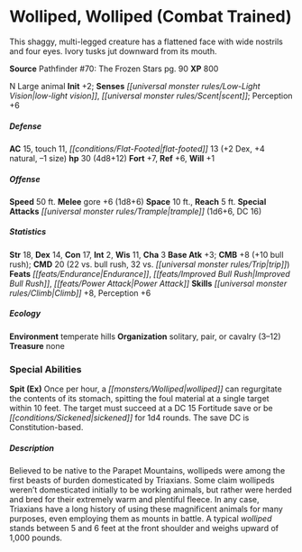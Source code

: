 ﻿---
cssclass: [monsters]
title1: Wolliped, Wolliped (Combat Trained)
desc_short: 'This shaggy, multi-legged creature has a flattened face with wide nostrils
  and four eyes. Ivory tusks jut downward from its mouth. '
title2: Wolliped (Combat Trained)
CR: 3
sources:
- name: 'Pathfinder #70: The Frozen Stars'
  page: 90
  link: http://paizo.com/products/btpy8yv3?Pathfinder-Adventure-Path-70-The-Frozen-Stars
XP: 800
alignment: N
size: Large
type: animal
initiative:
  bonus: 2
senses:
  low-light vision: true
  scent: true
AC:
  AC: 15
  touch: 11
  flat_footed: 13
  components:
    dex: 2
    natural: 4
    size: -1
HP:
  HP: 30
  long: 4d8+12
saves:
  fort: 7
  ref: 6
  will: 1
speeds:
  base: 50
attacks:
  melee:
  - - text: gore +6 (1d8+6)
      entries:
      - - damage: 1d8+6
      attack: gore
      bonus:
      - 6
  special:
  - trample (1d6+6, DC 16)
space: 10
reach: 5
ability_scores:
  STR: 18
  DEX: 14
  CON: 17
  INT: 2
  WIS: 11
  CHA: 3
BAB: 3
CMB: 8
CMB_other: +10 bull rush
CMD: 20
CMD_other: 22 vs. bull rush, 32 vs. trip
feats:
- is_bonus: true
  name: Endurance
- name: Improved Bull Rush
- name: Power Attack
skills:
  Climb: 8
  Perception: 6
ecology:
  environment: temperate hills
  organization: solitary, pair, or cavalry (3-12)
  treasure_type: none
special_abilities:
  Spit (Ex): Once per hour, a wolliped can regurgitate the contents of its stomach,
    spitting the foul material at a single target within 10 feet. The target must
    succeed at a DC 15 Fortitude save or be sickened for 1d4 rounds. The save DC is
    Constitution-based.
desc_long: Believed to be native to the Parapet Mountains, wollipeds were among the
  first beasts of burden domesticated by Triaxians. Some claim wollipeds weren't domesticated
  initially to be working animals, but rather were herded and bred for their extremely
  warm and plentiful fleece. In any case, Triaxians have a long history of using these
  magnificent animals for many purposes, even employing them as mounts in battle.
  A typical wolliped stands between 5 and 6 feet at the front shoulder and weighs
  upward of 1,000 pounds.

---

# Wolliped, Wolliped (Combat Trained)
This shaggy, multi-legged creature has a flattened face with wide nostrils and four eyes. Ivory tusks jut downward from its mouth.

**Source** Pathfinder #70: The Frozen Stars pg. 90
**XP** 800

N Large animal
**Init** +2; **Senses** _[[universal monster rules/Low-Light Vision|low-light vision]]_, _[[universal monster rules/Scent|scent]]_; Perception +6

##### Defense

**AC** 15, touch 11, _[[conditions/Flat-Footed|flat-footed]]_ 13 (+2 Dex, +4 natural, –1 size)
**hp** 30 (4d8+12)
**Fort** +7, **Ref** +6, **Will** +1

##### Offense
**Speed** 50 ft.
**Melee** gore +6 (1d8+6)
**Space** 10 ft., **Reach** 5 ft.
**Special Attacks** _[[universal monster rules/Trample|trample]]_ (1d6+6, DC 16)

##### Statistics
**Str** 18, **Dex** 14, **Con** 17, **Int** 2, **Wis** 11, **Cha** 3
**Base Atk** +3; **CMB** +8 (+10 bull rush); **CMD** 20 (22 vs. bull rush, 32 vs. _[[universal monster rules/Trip|trip]]_)
**Feats** _[[feats/Endurance|Endurance]]_, _[[feats/Improved Bull Rush|Improved Bull Rush]]_, _[[feats/Power Attack|Power Attack]]_
**Skills** _[[universal monster rules/Climb|Climb]]_ +8, Perception +6

##### Ecology

**Environment** temperate hills
**Organization** solitary, pair, or cavalry (3–12)
**Treasure** none

### Special Abilities
**Spit (Ex)** Once per hour, a _[[monsters/Wolliped|wolliped]]_ can regurgitate the contents of its stomach, spitting the foul material at a single target within 10 feet. The target must succeed at a DC 15 Fortitude save or be _[[conditions/Sickened|sickened]]_ for 1d4 rounds. The save DC is Constitution-based.

##### Description

Believed to be native to the Parapet Mountains, wollipeds were among the first beasts of burden domesticated by Triaxians. Some claim wollipeds weren’t domesticated initially to be working animals, but rather were herded and bred for their extremely warm and plentiful fleece. In any case, Triaxians have a long history of using these magnificent animals for many purposes, even employing them as mounts in battle. A typical _wolliped_ stands between 5 and 6 feet at the front shoulder and weighs upward of 1,000 pounds.